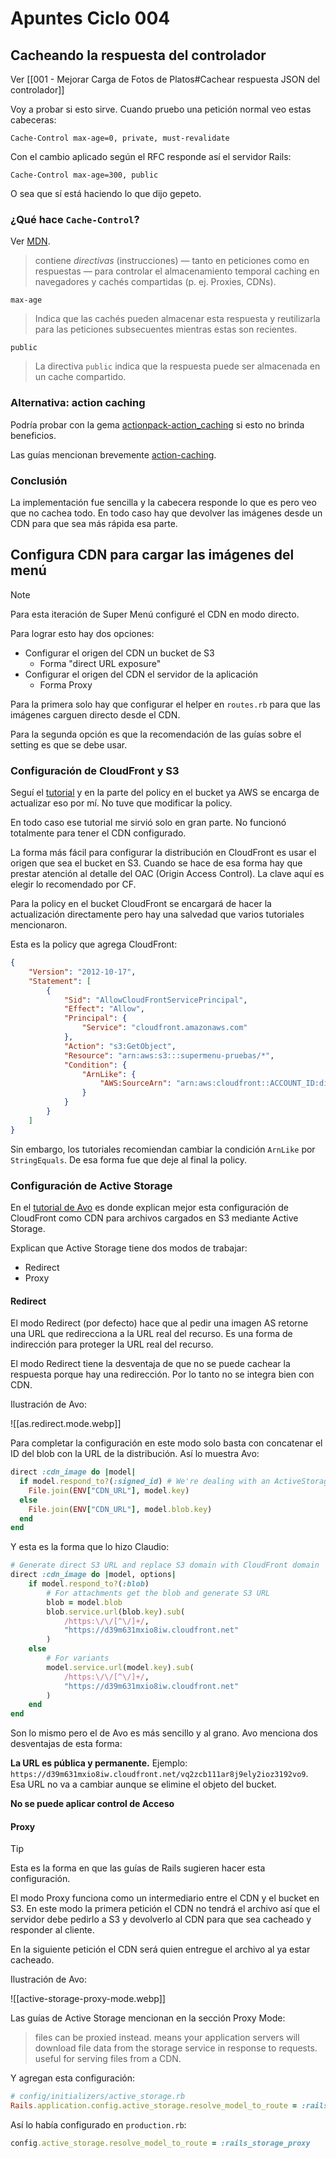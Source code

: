# Apuntes Ciclo 004

## Cacheando la respuesta del controlador

Ver [[001 - Mejorar Carga de Fotos de Platos#Cachear respuesta JSON del controlador]]

Voy a probar si esto sirve. Cuando pruebo una petición normal veo estas cabeceras:

```
Cache-Control max-age=0, private, must-revalidate
```

Con el cambio aplicado según el RFC responde así el servidor Rails:
```
Cache-Control max-age=300, public
```

O sea que sí está haciendo lo que dijo gepeto.

### ¿Qué hace `Cache-Control`?

Ver [MDN](https://developer.mozilla.org/es/docs/Web/HTTP/Reference/Headers/Cache-Control).

> contiene _directivas_ (instrucciones) — tanto en peticiones como en respuestas — para controlar el almacenamiento temporal caching en navegadores y cachés compartidas (p. ej. Proxies, CDNs).

`max-age`
> Indica que las cachés pueden almacenar esta respuesta y reutilizarla para las peticiones subsecuentes mientras estas son recientes.

`public`
> La directiva `public` indica que la respuesta puede ser almacenada en un cache compartido.

### Alternativa: action caching

Podría probar con la gema [actionpack-action_caching](https://github.com/rails/actionpack-action_caching) si esto no brinda beneficios.

Las guías mencionan brevemente [action-caching](https://guides.rubyonrails.org/v7.1/caching_with_rails.html#action-caching).

### Conclusión

La implementación fue sencilla y la cabecera responde lo que es pero veo que no cachea todo. En todo caso hay que devolver las imágenes desde un CDN para que sea más rápida esa parte.

## Configura CDN para cargar las imágenes del menú

> [!Note]
> Para esta iteración de Super Menú configuré el CDN en modo directo.

Para lograr esto hay dos opciones:

- Configurar el origen del CDN un bucket de S3
	- Forma "direct URL exposure"
- Configurar el origen del CDN el servidor de la aplicación
	- Forma Proxy

Para la primera solo hay que configurar el helper en `routes.rb` para que las imágenes carguen directo desde el CDN.

Para la segunda opción es que la recomendación de las guías sobre el setting es que se debe usar.

### Configuración de CloudFront y S3

Seguí el [tutorial](https://headey.net/rails-assets-active-storage-and-a-cloudfront-cdn) y en la parte del policy en el bucket ya AWS se encarga de actualizar eso por mí. No tuve que modificar la policy.

En todo caso ese tutorial me sirvió solo en gran parte. No funcionó totalmente para tener el CDN configurado.

La forma más fácil para configurar la distribución en CloudFront es usar el origen que sea el bucket en S3. Cuando se hace de esa forma hay que prestar atención al detalle del OAC (Origin Access Control). La clave aquí es elegir lo recomendado por CF.

Para la policy en el bucket CloudFront se encargará de hacer la actualización directamente pero hay una salvedad que varios tutoriales mencionaron.

Esta es la policy que agrega CloudFront:
```json
{
    "Version": "2012-10-17",
    "Statement": [
        {
            "Sid": "AllowCloudFrontServicePrincipal",
            "Effect": "Allow",
            "Principal": {
                "Service": "cloudfront.amazonaws.com"
            },
            "Action": "s3:GetObject",
            "Resource": "arn:aws:s3:::supermenu-pruebas/*",
            "Condition": {
                "ArnLike": {
                    "AWS:SourceArn": "arn:aws:cloudfront::ACCOUNT_ID:distribution/E12GR9OR9JGS21"
                }
            }
        }
    ]
}
```

Sin embargo, los tutoriales recomiendan cambiar la condición `ArnLike` por `StringEquals`. De esa forma fue que deje al final la policy.

### Configuración de Active Storage

En el [tutorial de Avo](https://avohq.io/blog/cdn-for-active-storage-uploads) es donde explican mejor esta configuración de CloudFront como CDN para archivos cargados en S3 mediante Active Storage.

Explican que Active Storage tiene dos modos de trabajar:

- Redirect
- Proxy

#### Redirect

El modo Redirect (por defecto) hace que al pedir una imagen AS retorne una URL que redirecciona a la URL real del recurso. Es una forma de indirección para proteger la URL real del recurso.

El modo Redirect tiene la desventaja de que no se puede cachear la respuesta porque hay una redirección. Por lo tanto no se integra bien con CDN.

Ilustración de Avo:

![[as.redirect.mode.webp]]

Para completar la configuración en este modo solo basta con concatenar el ID del blob con la URL de la distribución. Así lo muestra Avo:
```ruby
direct :cdn_image do |model|
  if model.respond_to?(:signed_id) # We're dealing with an ActiveStorage::Blob
    File.join(ENV["CDN_URL"], model.key)
  else
    File.join(ENV["CDN_URL"], model.blob.key)
  end
end
```

Y esta es la forma que lo hizo Claudio:
```ruby
# Generate direct S3 URL and replace S3 domain with CloudFront domain
direct :cdn_image do |model, options|
	if model.respond_to?(:blob)
		# For attachments get the blob and generate S3 URL
		blob = model.blob
		blob.service.url(blob.key).sub(
			/https:\/\/[^\/]+/,
			"https://d39m631mxio8iw.cloudfront.net"
		)
	else
		# For variants
		model.service.url(model.key).sub(
			/https:\/\/[^\/]+/,
			"https://d39m631mxio8iw.cloudfront.net"
		)
	end
end
```

Son lo mismo pero el de Avo es más sencillo y al grano. Avo menciona dos desventajas de esta forma:

**La URL es pública y permanente.** Ejemplo: `https://d39m631mxio8iw.cloudfront.net/vq2zcb111ar8j9ely2ioz3192vo9`. Esa URL no va a cambiar aunque se elimine el objeto del bucket.

**No se puede aplicar control de Acceso**

#### Proxy

> [!Tip]
> Esta es la forma en que las guías de Rails sugieren hacer esta configuración.

El modo Proxy funciona como un intermediario entre el CDN y el bucket en S3. En este modo la primera petición el CDN no tendrá el archivo así que el servidor debe pedirlo a S3 y devolverlo al CDN para que sea cacheado y responder al cliente.

En la siguiente petición el CDN será quien entregue el archivo al ya estar cacheado.

Ilustración de Avo:

![[active-storage-proxy-mode.webp]]

Las guías de Active Storage mencionan en la sección Proxy Mode:

> files can be proxied instead. means your application servers will download file data from the storage service in response to requests. useful for serving files from a CDN.

Y agregan esta configuración:
```ruby
# config/initializers/active_storage.rb
Rails.application.config.active_storage.resolve_model_to_route = :rails_storage_proxy
```

Así lo había configurado en `production.rb`:
```ruby
config.active_storage.resolve_model_to_route = :rails_storage_proxy
```

